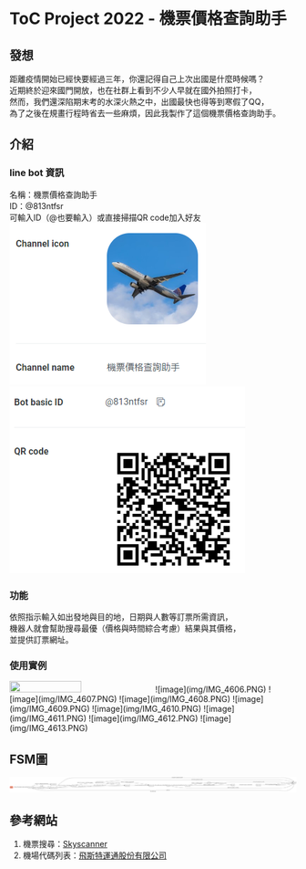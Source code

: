# ToC Project 2022 - 機票價格查詢助手

## 發想
距離疫情開始已經快要經過三年，你還記得自己上次出國是什麼時候嗎？  
近期終於迎來國門開放，也在社群上看到不少人早就在國外拍照打卡，  
然而，我們還深陷期末考的水深火熱之中，出國最快也得等到寒假了QQ，  
為了之後在規畫行程時省去一些麻煩，因此我製作了這個機票價格查詢助手。

## 介紹
### line bot 資訊
名稱：機票價格查詢助手  
ID：@813ntfsr  
可輸入ID（@也要輸入）或直接掃描QR code加入好友  
![image](img/bot_info-1.png)
![image](img/bot_info-2.png)
### 功能
依照指示輸入如出發地與目的地，日期與人數等訂票所需資訊，  
機器人就會幫助搜尋最優（價格與時間綜合考慮）結果與其價格，  
並提供訂票網址。
### 使用實例
<img src="https://github.com/andy5andy5/LineBot/img/IMG_4606.PNG" width="50%" height="50%">
![image](img/IMG_4606.PNG)  
![image](img/IMG_4607.PNG)  
![image](img/IMG_4608.PNG)  
![image](img/IMG_4609.PNG)  
![image](img/IMG_4610.PNG)  
![image](img/IMG_4611.PNG)  
![image](img/IMG_4612.PNG)  
![image](img/IMG_4613.PNG)  

## FSM圖
![image](fsm.png) 
## 參考網站
1. 機票搜尋：[Skyscanner](https://www.skyscanner.com.tw)  
2. 機場代碼列表：[飛斯特運通股份有限公司](http://www.exbtr.com/TW/Page.aspx?tn=ca12_1_1_6&Tid=4)
